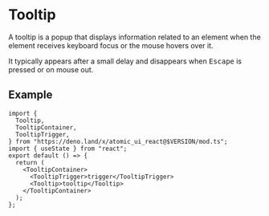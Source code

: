 # Tooltip

A tooltip is a popup that displays information related to an element when the
element receives keyboard focus or the mouse hovers over it.

It typically appears after a small delay and disappears when <kbd>Escape</kbd>
is pressed or on mouse out.

## Example

```tsx
import {
  Tooltip,
  TooltipContainer,
  TooltipTrigger,
} from "https://deno.land/x/atomic_ui_react@$VERSION/mod.ts";
import { useState } from "react";
export default () => {
  return (
    <TooltipContainer>
      <TooltipTrigger>trigger</TooltipTrigger>
      <Tooltip>tooltip</Tooltip>
    </TooltipContainer>
  );
};
```
